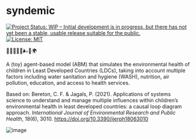 # syndemic

<!-- badges: start -->
[![Project Status: WIP – Initial development is in progress, but there
has not yet been a stable, usable release suitable for the
public.](https://www.repostatus.org/badges/latest/wip.svg)](https://www.repostatus.org/#wip)
[![License:
MIT](https://img.shields.io/badge/license-MIT-green)](https://choosealicense.com/licenses/mit/)
<!-- badges: end -->

🧒🏽💧🍎🏫🌬️🏥🌍

A (toy) agent-based model (ABM) that simulates the environmental health of children in Least Developed Countries (LDCs), taking into account multiple factors including water sanitation and hygiene (WASH), nutrition, air pollution, education, and access to health services.

Based on: Bereton, C. F. & Jagals, P. (2021). Applications of systems science to understand and manage multiple influences within children’s environmental health in least developed countries: a causal loop diagram approach. _International Journal of Environmental Research and Public Health_, 18(6), 3010. https://doi.org/10.3390/ijerph18063010

![image](https://github.com/danielvartan/syndemic/assets/29462472/9d9f5c58-81d4-4729-ab54-bf8d4388cd93)

